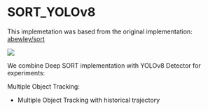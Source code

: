 # SORT_YOLOv8
This implemetation was based from the original implementation: [abewley/sort](https://github.com/abewley/sort)

![](sout.gif)

We combine Deep SORT implementation with YOLOv8 Detector for experiments:

Multiple Object Tracking:
   - Multiple Object Tracking with historical trajectory
